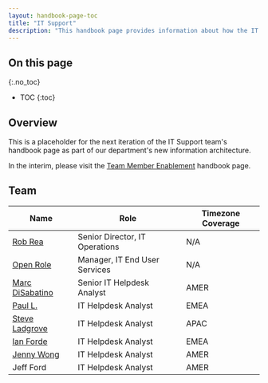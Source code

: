 ```yaml
---
layout: handbook-page-toc
title: "IT Support"
description: "This handbook page provides information about how the IT Support team works."
---
```


## On this page
{:.no_toc}

- TOC
{:toc}

## Overview

This is a placeholder for the next iteration of the IT Support team's handbook page as part of our department's new information architecture. 

In the interim, please visit the [Team Member Enablement](/handbook/business-technology/team-member-enablement/) handbook page.

## Team

| Name                                                | Role                            | Timezone Coverage | 
|-----------------------------------------------------|---------------------------------|-------------------|
| [Rob Rea](/company/team/#rrea1)                     | Senior Director, IT Operations  | N/A               |
| [Open Role](https://boards.greenhouse.io/gitlab/jobs/5851360002) | Manager, IT End User Services | N/A |
| [Marc DiSabatino](/company/team/#marc_disabatino)   | Senior IT Helpdesk Analyst      | AMER              |
| [Paul L.](/company/team/#plaurinavicius)            | IT Helpdesk Analyst             | EMEA              |
| [Steve Ladgrove](/company/team/#sladgrove)          | IT Helpdesk Analyst             | APAC              |
| [Ian Forde](/company/team/#iforde)                  | IT Helpdesk Analyst             | EMEA              |
| [Jenny Wong](/company/team/#jwong6)                 | IT Helpdesk Analyst             | AMER              |
| Jeff Ford                                           | IT Helpdesk Analyst             | AMER              |
